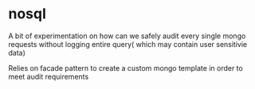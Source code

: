 # nosql
A bit of experimentation on how can we safely audit every single mongo requests without logging entire query( which may contain user sensitivie data)

Relies on facade pattern to create a custom mongo template in order to meet audit requirements
